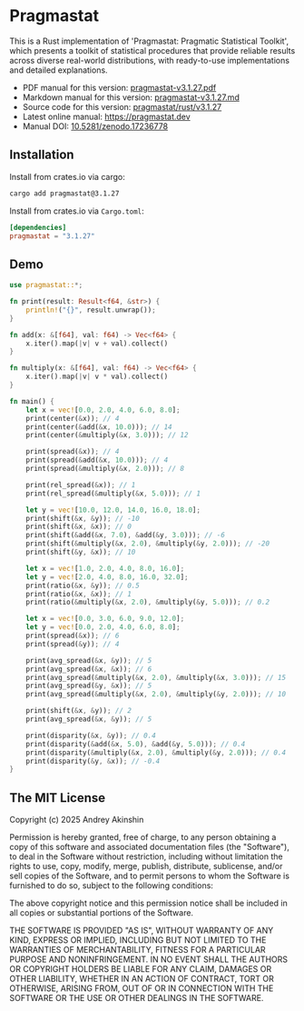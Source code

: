 # Pragmastat

This is a Rust implementation of 'Pragmastat: Pragmatic Statistical Toolkit', which presents a toolkit of statistical procedures that provide reliable results across diverse real-world distributions, with ready-to-use implementations and detailed explanations.

- PDF manual for this version: [pragmastat-v3.1.27.pdf](https://github.com/AndreyAkinshin/pragmastat/releases/download/v3.1.27/pragmastat-v3.1.27.pdf)
- Markdown manual for this version: [pragmastat-v3.1.27.md](https://github.com/AndreyAkinshin/pragmastat/releases/download/v3.1.27/pragmastat-v3.1.27.md)
- Source code for this version: [pragmastat/rust/v3.1.27](https://github.com/AndreyAkinshin/pragmastat/tree/v3.1.27/rust)
- Latest online manual: https://pragmastat.dev
- Manual DOI: [10.5281/zenodo.17236778](https://doi.org/10.5281/zenodo.17236778)

## Installation

Install from crates.io via cargo:

```bash
cargo add pragmastat@3.1.27
```

Install from crates.io via `Cargo.toml`:

```toml
[dependencies]
pragmastat = "3.1.27"
```

## Demo

```rust
use pragmastat::*;

fn print(result: Result<f64, &str>) {
    println!("{}", result.unwrap());
}

fn add(x: &[f64], val: f64) -> Vec<f64> {
    x.iter().map(|v| v + val).collect()
}

fn multiply(x: &[f64], val: f64) -> Vec<f64> {
    x.iter().map(|v| v * val).collect()
}

fn main() {
    let x = vec![0.0, 2.0, 4.0, 6.0, 8.0];
    print(center(&x)); // 4
    print(center(&add(&x, 10.0))); // 14
    print(center(&multiply(&x, 3.0))); // 12

    print(spread(&x)); // 4
    print(spread(&add(&x, 10.0))); // 4
    print(spread(&multiply(&x, 2.0))); // 8

    print(rel_spread(&x)); // 1
    print(rel_spread(&multiply(&x, 5.0))); // 1

    let y = vec![10.0, 12.0, 14.0, 16.0, 18.0];
    print(shift(&x, &y)); // -10
    print(shift(&x, &x)); // 0
    print(shift(&add(&x, 7.0), &add(&y, 3.0))); // -6
    print(shift(&multiply(&x, 2.0), &multiply(&y, 2.0))); // -20
    print(shift(&y, &x)); // 10

    let x = vec![1.0, 2.0, 4.0, 8.0, 16.0];
    let y = vec![2.0, 4.0, 8.0, 16.0, 32.0];
    print(ratio(&x, &y)); // 0.5
    print(ratio(&x, &x)); // 1
    print(ratio(&multiply(&x, 2.0), &multiply(&y, 5.0))); // 0.2

    let x = vec![0.0, 3.0, 6.0, 9.0, 12.0];
    let y = vec![0.0, 2.0, 4.0, 6.0, 8.0];
    print(spread(&x)); // 6
    print(spread(&y)); // 4

    print(avg_spread(&x, &y)); // 5
    print(avg_spread(&x, &x)); // 6
    print(avg_spread(&multiply(&x, 2.0), &multiply(&x, 3.0))); // 15
    print(avg_spread(&y, &x)); // 5
    print(avg_spread(&multiply(&x, 2.0), &multiply(&y, 2.0))); // 10

    print(shift(&x, &y)); // 2
    print(avg_spread(&x, &y)); // 5

    print(disparity(&x, &y)); // 0.4
    print(disparity(&add(&x, 5.0), &add(&y, 5.0))); // 0.4
    print(disparity(&multiply(&x, 2.0), &multiply(&y, 2.0))); // 0.4
    print(disparity(&y, &x)); // -0.4
}
```

## The MIT License

Copyright (c) 2025 Andrey Akinshin

Permission is hereby granted, free of charge, to any person obtaining
a copy of this software and associated documentation files (the
"Software"), to deal in the Software without restriction, including
without limitation the rights to use, copy, modify, merge, publish,
distribute, sublicense, and/or sell copies of the Software, and to
permit persons to whom the Software is furnished to do so, subject to
the following conditions:

The above copyright notice and this permission notice shall be
included in all copies or substantial portions of the Software.

THE SOFTWARE IS PROVIDED "AS IS", WITHOUT WARRANTY OF ANY KIND,
EXPRESS OR IMPLIED, INCLUDING BUT NOT LIMITED TO THE WARRANTIES OF
MERCHANTABILITY, FITNESS FOR A PARTICULAR PURPOSE AND
NONINFRINGEMENT. IN NO EVENT SHALL THE AUTHORS OR COPYRIGHT HOLDERS BE
LIABLE FOR ANY CLAIM, DAMAGES OR OTHER LIABILITY, WHETHER IN AN ACTION
OF CONTRACT, TORT OR OTHERWISE, ARISING FROM, OUT OF OR IN CONNECTION
WITH THE SOFTWARE OR THE USE OR OTHER DEALINGS IN THE SOFTWARE.
